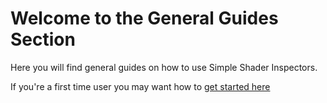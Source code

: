 # Welcome to the General Guides Section

Here you will find general guides on how to use Simple Shader Inspectors.

If you're a first time user you may want how to [get started here](xref:idev-GettingStarted)